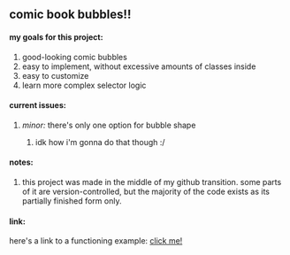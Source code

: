 <h2>comic book bubbles!!</h2>

<h4>my goals for this project:</h4>
<ol>
  <li>good-looking comic bubbles</li>
  <li>easy to implement, without excessive amounts of classes inside</li>
  <li>easy to customize</li>
  <li>learn more complex selector logic</li>
</ol>

<h4>current issues:</h4>
<ol>
  <li><i>minor:</i> there's only one option for bubble shape</li>
  <ol>
    <li>idk how i'm gonna do that though :/</li>
  </ol>
</ol>

<h4>notes:</h4>
<ol>
  <li>this project was made in the middle of my github transition. some parts of it are version-controlled, but the majority of the code exists as its partially finished form only.</li>
</ol>

<h4>link:</h4>
<p>here's a link to a functioning example: <a href="https://codepen.io/stoneflywheel/pen/empxJVx">click me!</a></p>

